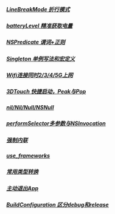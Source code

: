 ##### [LineBreakMode 折行模式](https://github.com/starainDou/DDYKnowledge/blob/master/Files/LineBreakMode.md)
##### [batteryLevel 精准获取电量](https://github.com/starainDou/DDYKnowledge/blob/master/Files/batteryLevel.md)
##### [NSPredicate 谓词+正则](https://github.com/starainDou/DDYKnowledge/blob/master/Files/NSPredicate.md)
##### [Singleton 单例写法和宏定义](https://github.com/starainDou/DDYKnowledge/blob/master/Files/Singleton.md)
##### [Wifi连接同时2/3/4/5G上网](https://github.com/starainDou/DDYKnowledge/blob/master/Files/Wifi.md)
##### [3DTouch 快捷启动，Peak与Pop](https://github.com/starainDou/DDYKnowledge/blob/master/Files/3DTouch.md)
##### [nil/Nil/Null/NSNull](https://github.com/starainDou/DDYKnowledge/blob/master/Files/nil_Nil_Null_NSNull.md)
##### [performSelector多参数与NSInvocation](https://github.com/starainDou/DDYKnowledge/blob/master/Files/NSInvocation.md)
##### [强制内联](https://github.com/starainDou/DDYKnowledge/blob/master/Files/alwaysInline.md)
##### [use_frameworks](https://github.com/starainDou/DDYKnowledge/blob/master/Files/use_frameworks.md)
##### [常用类型转换](https://github.com/starainDou/DDYKnowledge/blob/master/Files/typechange.md)
##### [主动退出App](https://github.com/starainDou/DDYKnowledge/blob/master/Files/exit.md)
##### [BuildConfiguration 区分debug和release](https://github.com/starainDou/DDYKnowledge/blob/master/Files/BuildConfiguration.md)

